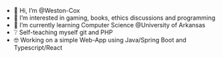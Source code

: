 - 👋 Hi, I’m @Weston-Cox
- 👀 I’m interested in gaming, books, ethics discussions and programming
- 🌱 I’m currently learning Computer Science @University of Arkansas
- ❔ Self-teaching myself git and PHP
- 🤓 Working on a simple Web-App using Java/Spring Boot and Typescript/React 


